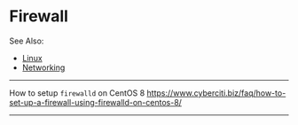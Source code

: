 # Firewall

See Also:

  - [Linux](Linux.md)
  - [Networking](Networking.md)

---

How to setup `firewalld` on CentOS 8 
https://www.cyberciti.biz/faq/how-to-set-up-a-firewall-using-firewalld-on-centos-8/

---